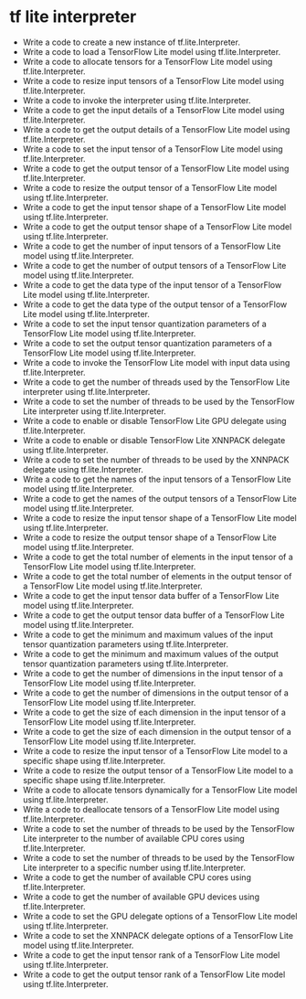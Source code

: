 # tf lite interpreter

- Write a code to create a new instance of tf.lite.Interpreter.
- Write a code to load a TensorFlow Lite model using tf.lite.Interpreter.
- Write a code to allocate tensors for a TensorFlow Lite model using tf.lite.Interpreter.
- Write a code to resize input tensors of a TensorFlow Lite model using tf.lite.Interpreter.
- Write a code to invoke the interpreter using tf.lite.Interpreter.
- Write a code to get the input details of a TensorFlow Lite model using tf.lite.Interpreter.
- Write a code to get the output details of a TensorFlow Lite model using tf.lite.Interpreter.
- Write a code to set the input tensor of a TensorFlow Lite model using tf.lite.Interpreter.
- Write a code to get the output tensor of a TensorFlow Lite model using tf.lite.Interpreter.
- Write a code to resize the output tensor of a TensorFlow Lite model using tf.lite.Interpreter.
- Write a code to get the input tensor shape of a TensorFlow Lite model using tf.lite.Interpreter.
- Write a code to get the output tensor shape of a TensorFlow Lite model using tf.lite.Interpreter.
- Write a code to get the number of input tensors of a TensorFlow Lite model using tf.lite.Interpreter.
- Write a code to get the number of output tensors of a TensorFlow Lite model using tf.lite.Interpreter.
- Write a code to get the data type of the input tensor of a TensorFlow Lite model using tf.lite.Interpreter.
- Write a code to get the data type of the output tensor of a TensorFlow Lite model using tf.lite.Interpreter.
- Write a code to set the input tensor quantization parameters of a TensorFlow Lite model using tf.lite.Interpreter.
- Write a code to set the output tensor quantization parameters of a TensorFlow Lite model using tf.lite.Interpreter.
- Write a code to invoke the TensorFlow Lite model with input data using tf.lite.Interpreter.
- Write a code to get the number of threads used by the TensorFlow Lite interpreter using tf.lite.Interpreter.
- Write a code to set the number of threads to be used by the TensorFlow Lite interpreter using tf.lite.Interpreter.
- Write a code to enable or disable TensorFlow Lite GPU delegate using tf.lite.Interpreter.
- Write a code to enable or disable TensorFlow Lite XNNPACK delegate using tf.lite.Interpreter.
- Write a code to set the number of threads to be used by the XNNPACK delegate using tf.lite.Interpreter.
- Write a code to get the names of the input tensors of a TensorFlow Lite model using tf.lite.Interpreter.
- Write a code to get the names of the output tensors of a TensorFlow Lite model using tf.lite.Interpreter.
- Write a code to resize the input tensor shape of a TensorFlow Lite model using tf.lite.Interpreter.
- Write a code to resize the output tensor shape of a TensorFlow Lite model using tf.lite.Interpreter.
- Write a code to get the total number of elements in the input tensor of a TensorFlow Lite model using tf.lite.Interpreter.
- Write a code to get the total number of elements in the output tensor of a TensorFlow Lite model using tf.lite.Interpreter.
- Write a code to get the input tensor data buffer of a TensorFlow Lite model using tf.lite.Interpreter.
- Write a code to get the output tensor data buffer of a TensorFlow Lite model using tf.lite.Interpreter.
- Write a code to get the minimum and maximum values of the input tensor quantization parameters using tf.lite.Interpreter.
- Write a code to get the minimum and maximum values of the output tensor quantization parameters using tf.lite.Interpreter.
- Write a code to get the number of dimensions in the input tensor of a TensorFlow Lite model using tf.lite.Interpreter.
- Write a code to get the number of dimensions in the output tensor of a TensorFlow Lite model using tf.lite.Interpreter.
- Write a code to get the size of each dimension in the input tensor of a TensorFlow Lite model using tf.lite.Interpreter.
- Write a code to get the size of each dimension in the output tensor of a TensorFlow Lite model using tf.lite.Interpreter.
- Write a code to resize the input tensor of a TensorFlow Lite model to a specific shape using tf.lite.Interpreter.
- Write a code to resize the output tensor of a TensorFlow Lite model to a specific shape using tf.lite.Interpreter.
- Write a code to allocate tensors dynamically for a TensorFlow Lite model using tf.lite.Interpreter.
- Write a code to deallocate tensors of a TensorFlow Lite model using tf.lite.Interpreter.
- Write a code to set the number of threads to be used by the TensorFlow Lite interpreter to the number of available CPU cores using tf.lite.Interpreter.
- Write a code to set the number of threads to be used by the TensorFlow Lite interpreter to a specific number using tf.lite.Interpreter.
- Write a code to get the number of available CPU cores using tf.lite.Interpreter.
- Write a code to get the number of available GPU devices using tf.lite.Interpreter.
- Write a code to set the GPU delegate options of a TensorFlow Lite model using tf.lite.Interpreter.
- Write a code to set the XNNPACK delegate options of a TensorFlow Lite model using tf.lite.Interpreter.
- Write a code to get the input tensor rank of a TensorFlow Lite model using tf.lite.Interpreter.
- Write a code to get the output tensor rank of a TensorFlow Lite model using tf.lite.Interpreter.